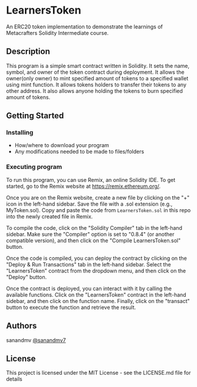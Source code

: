 # LearnersToken

An ERC20 token implementation to demonstrate the learnings of Metacrafters Solidity Intermediate course.

## Description

This program is a simple smart contract written in Solidity. It sets the name, symbol, and owner of the token contract during deployment. It allows the owner(only owner) to mint specified amount of tokens to a specified wallet using mint function. It allows tokens holders to transfer their tokens to any other address. It also allows anyone holding the tokens to burn specified amount of tokens.

## Getting Started

### Installing

* How/where to download your program
* Any modifications needed to be made to files/folders

### Executing program

To run this program, you can use Remix, an online Solidity IDE. To get started, go to the Remix website at https://remix.ethereum.org/.

Once you are on the Remix website, create a new file by clicking on the "+" icon in the left-hand sidebar. Save the file with a .sol extension (e.g., MyToken.sol). Copy and paste the code from `LearnersToken.sol` in this repo into the newly created file in Remix.

To compile the code, click on the "Solidity Compiler" tab in the left-hand sidebar. Make sure the "Compiler" option is set to "0.8.4" (or another compatible version), and then click on the "Compile LearnersToken.sol" button.

Once the code is compiled, you can deploy the contract by clicking on the "Deploy & Run Transactions" tab in the left-hand sidebar. Select the "LearnersToken" contract from the dropdown menu, and then click on the "Deploy" button.

Once the contract is deployed, you can interact with it by calling the available functions. Click on the "LearnersToken" contract in the left-hand sidebar, and then click on the function name. Finally, click on the "transact" button to execute the function and retrieve the result.

## Authors

sanandmv
[@sanandmv7](https://twitter.com/sanandmv7)


## License

This project is licensed under the MIT License - see the LICENSE.md file for details